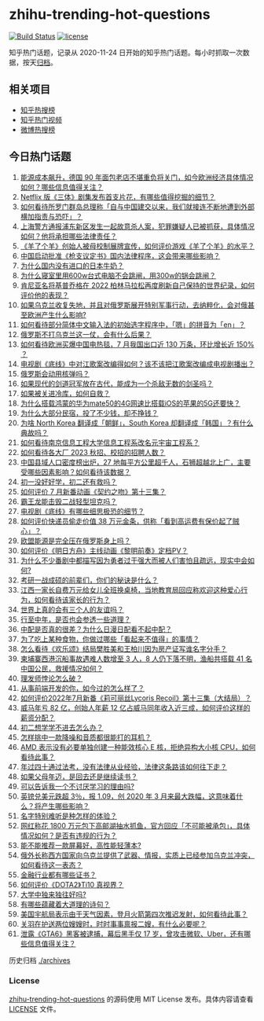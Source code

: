 # zhihu-trending-hot-questions

[![Build Status](https://github.com/justjavac/zhihu-trending-hot-questions/workflows/ci/badge.svg?branch=master)](https://github.com/justjavac/zhihu-trending-hot-questions/actions)
[![license](https://img.shields.io/github/license/justjavac/zhihu-trending-hot-questions)](https://github.com/justjavac/zhihu-trending-hot-questions/blob/master/LICENSE)

知乎热门话题，记录从 2020-11-24 日开始的知乎热门话题。每小时抓取一次数据，按天[归档](./archives)。

## 相关项目

- [知乎热搜榜](https://github.com/justjavac/zhihu-trending-top-search)
- [知乎热门视频](https://github.com/justjavac/zhihu-trending-hot-video)
- [微博热搜榜](https://github.com/justjavac/weibo-trending-hot-search)

## 今日热门话题

<!-- BEGIN -->
<!-- 最后更新时间 Mon Sep 26 2022 01:13:13 GMT+0800 (China Standard Time) -->

1. [能源成本飙升，德国 90 年面包老店不堪重负将关门，如今欧洲经济具体情况如何？哪些信息值得关注？](https://www.zhihu.com/question/555205582)
1. [Netflix 版《三体》剧集发布首支片花，有哪些值得挖掘的细节？](https://www.zhihu.com/question/555454628)
1. [如何看待所罗门群岛总理称「自与中国建交以来，我们就接连不断地遭到外部横加指责与恐吓」？](https://www.zhihu.com/question/555349397)
1. [上海警方通报浦东新区发生一起故意杀人案，犯罪嫌疑人已被抓获，具体情况如何？他将承担哪些法律责任？](https://www.zhihu.com/question/555476300)
1. [《羊了个羊》创始人被母校制展牌宣传，如何评价游戏《羊了个羊》的水平？](https://www.zhihu.com/question/555490265)
1. [中国启动批准《枪支议定书》国内法律程序，这会带来哪些影响？](https://www.zhihu.com/question/555487277)
1. [为什么国内没有进口的日本牛奶？](https://www.zhihu.com/question/22230063)
1. [为什么寝室里用600w台式电脑不会跳闸，用300w的锅会跳闸？](https://www.zhihu.com/question/554453806)
1. [肯尼亚名将基普乔格在 2022 柏林马拉松再度刷新自己保持的世界纪录，如何评价他的表现？](https://www.zhihu.com/question/555509927)
1. [如果乌克兰收复失地，并且对俄罗斯展开特别军事行动，去纳粹化，会对俄甚至欧洲产生什么影响?](https://www.zhihu.com/question/554766839)
1. [如何看待部分简体中文输入法的初始选字程序中，「嗯」的拼音为「en」？](https://www.zhihu.com/question/554210152)
1. [俄罗斯不打乌克兰这一仗，会有什么后果？](https://www.zhihu.com/question/555205279)
1. [如何看待欧洲买爆中国电热毯，7 月我国出口近 130 万条，环比增长近 150% ？](https://www.zhihu.com/question/555487932)
1. [电视剧《底线》中对江歌案改编得如何？该不该把江歌案改编成电视剧播出？](https://www.zhihu.com/question/555202865)
1. [俄罗斯会动用核弹吗？](https://www.zhihu.com/question/555270331)
1. [如果现代的剑道冠军放在古代，能成为一个杀敌无数的剑圣吗？](https://www.zhihu.com/question/555228559)
1. [如果被关进冷库，如何自救？](https://www.zhihu.com/question/347002645)
1. [为什么搭载鸿蒙的华为mate50的4G网速比搭载iOS的苹果的5G还要快？](https://www.zhihu.com/question/552722887)
1. [为什么大部分民宿，投了不少钱，却不挣钱？](https://www.zhihu.com/question/470690240)
1. [为啥 North Korea 翻译成「朝鲜」，South Korea 却翻译成「韩国」？有什么典故吗？](https://www.zhihu.com/question/56232298)
1. [如何看待南京信息工程大学信息工程系改名元宇宙工程系？](https://www.zhihu.com/question/555284488)
1. [如何看待各大厂 2023 秋招、校招的招聘人数？](https://www.zhihu.com/question/553998127)
1. [中国县域人口密度榜出炉，27 地每平方公里超千人，石狮超越北上广，主要受哪些因素影响？如何看待该数据？](https://www.zhihu.com/question/555051286)
1. [初一没好好学，初二还有救吗？](https://www.zhihu.com/question/555084898)
1. [如何评价 7 月新番动画《契约之吻》第十三集？](https://www.zhihu.com/question/555443921)
1. [霸王龙能击毁二战轻型坦克吗？](https://www.zhihu.com/question/40200453)
1. [电视剧《底线》有哪些细思极恐的细节？](https://www.zhihu.com/question/554401277)
1. [如何评价快递员偷走价值 38 万元金条，供称「看到高运费有保价起了贼心」？](https://www.zhihu.com/question/555313034)
1. [欧盟能源是完全压在俄罗斯身上吗？](https://www.zhihu.com/question/545377755)
1. [如何评价《明日方舟》主线动画《黎明前奏》定档PV？](https://www.zhihu.com/question/555402368)
1. [为什么不少番剧中都描写因为勇者过于强大而被人们害怕且疏远，现实中会如何?](https://www.zhihu.com/question/530234309)
1. [考研一战成硕的前辈们，你们的秘诀是什么？](https://www.zhihu.com/question/548691349)
1. [江西一家长自费万元给女儿全班换桌椅，当地教育局回应称欢迎这种爱心行为，如何看待该家长的行为？](https://www.zhihu.com/question/555449518)
1. [世界上真的会有三个人的友谊吗？](https://www.zhihu.com/question/553783655)
1. [行至中年，是否也会参透一些道理？](https://www.zhihu.com/question/551745689)
1. [中配是否真的很差？为什么日漫日配看不起中配？](https://www.zhihu.com/question/505278946)
1. [为了吃上某种食物，你做过哪些「看起来不值得」的事情？](https://www.zhihu.com/question/554551506)
1. [怎么看待《欢乐颂》结局樊胜美和王柏川因为房产证写谁名字分手？](https://www.zhihu.com/question/60332816)
1. [柬埔寨西港沉船事故遇难人数增至 3 人，8 人仍下落不明，渔船共搭载 41 名中国公民，救援情况如何？](https://www.zhihu.com/question/555350864)
1. [理发师悖论怎么破？](https://www.zhihu.com/question/24571563)
1. [从事前端开发的你，如今过的怎么样了？](https://www.zhihu.com/question/532965157)
1. [如何评价2022年7月新番《莉可丽丝Lycoris Recoil》第十三集（大结局）？](https://www.zhihu.com/question/555401054)
1. [威马年亏 82 亿，创始人年薪 12 亿占威马同年收入近三成，如何评价这样的薪资分配？](https://www.zhihu.com/question/555527268)
1. [初二想学学不进去怎么办？](https://www.zhihu.com/question/555486647)
1. [怎样挑中一款降噪和音质都很能打的耳机？](https://www.zhihu.com/question/555221013)
1. [AMD 表示没有必要单独创建一种能效核心 E 核，拒绝异构大小核 CPU，如何看待此事？](https://www.zhihu.com/question/554643904)
1. [年过四十通过法考，没有法律从业经验，法律这条路该如何往下走？](https://www.zhihu.com/question/547694731)
1. [如果父母年迈，是回去还是继续读书？](https://www.zhihu.com/question/555285098)
1. [可以告诉我一个不讨厌学习的理由吗?](https://www.zhihu.com/question/555361162)
1. [英镑兑美元跌超 3％，报 1.09，创 2020 年 3 月来最大跌幅，这意味着什么？将产生哪些影响？](https://www.zhihu.com/question/555219724)
1. [名字特别难听是种怎样的体验？](https://www.zhihu.com/question/33599039)
1. [网红称花 1800 万元包下高邮湖抽水抓鱼，官方回应「不可能被承包」，具体情况如何？是否有违规的行为？](https://www.zhihu.com/question/555253147)
1. [能不能推荐一款屏幕好，高性能轻薄本?](https://www.zhihu.com/question/546737883)
1. [俄外长称西方国家向乌克兰提供了武器、情报，实质上已经参加乌克兰冲突，如何看待这一表态？](https://www.zhihu.com/question/555452890)
1. [金融行业都有哪些证书？](https://www.zhihu.com/question/24497629)
1. [如何评价《DOTA2》Ti10 真视界？](https://www.zhihu.com/question/555406737)
1. [大学中独来独往好吗?](https://www.zhihu.com/question/555342619)
1. [有哪些蕴藏着大道理的诗句？](https://www.zhihu.com/question/554444241)
1. [美国宇航局表示由于天气因素，登月火箭第四次推迟发射，如何看待此事？](https://www.zhihu.com/question/555471438)
1. [关羽在护送两位嫂嫂时，时时事事禀报二嫂，有什么必要呢？](https://www.zhihu.com/question/375956340)
1. [泄露《GTA6》黑客被逮捕，幕后黑手仅 17 岁，曾攻击微软、Uber，还有哪些信息值得关注？](https://www.zhihu.com/question/555312841)

<!-- END -->

历史归档 [./archives](./archives)

### License

[zhihu-trending-hot-questions](https://github.com/justjavac/zhihu-trending-hot-questions)
的源码使用 MIT License 发布。具体内容请查看 [LICENSE](./LICENSE) 文件。
